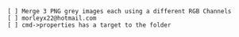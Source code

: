 
	[ ] Merge 3 PNG grey images each using a different RGB Channels
	[ ] morleyx22@hotmail.com
	[ ] cmd->properties has a target to the folder